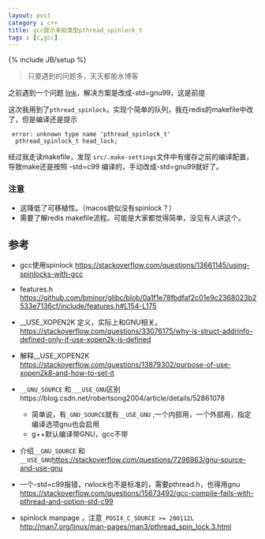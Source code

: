 ```yaml
---
layout: post
category : c++
title: gcc提示未知类型pthread_spinlock_t
tags : [c,gcc]
---
```

{% include JB/setup %}

>只要遇到的问题多，天天都能水博客

之前遇到一个问题 [link](https://wanghenshui.github.io/2019/03/07/gcc-siginfo_t-unknown)，解决方案是改成-std=gnu99，这是前提

这次我用到了`pthread_spinlock`，实现个简单的队列，我在redis的makefile中改了，但是编译还是提示

```
 error: unknown type name 'pthread_spinlock_t'
  pthread_spinlock_t head_lock;
```

经过我走读makefile，发现 `src/.make-settings`文件中有缓存之前的编译配置，导致make还是按照 -std=c99 编译的，手动改成-std=gnu99就好了。



### 注意

- 这降低了可移植性。（macos貌似没有spinlock？）
- 需要了解redis makefile流程。可能是大家都觉得简单，没见有人讲这个。



## 参考

- gcc使用spinlock https://stackoverflow.com/questions/13661145/using-spinlocks-with-gcc
- features.h https://github.com/bminor/glibc/blob/0a1f1e78fbdfaf2c01e9c2368023b2533e7136cf/include/features.h#L154-L175

- __USE_XOPEN2K 定义，实际上和GNU相关。https://stackoverflow.com/questions/33076175/why-is-struct-addrinfo-defined-only-if-use-xopen2k-is-defined
- 解释__USE_XOPEN2K https://stackoverflow.com/questions/13879302/purpose-of-use-xopen2k8-and-how-to-set-it
- `__GNU_SOURCE`  和`___USE_GNU`区别https://blog.csdn.net/robertsong2004/article/details/52861078
  - 简单说，有`_GNU_SOURCE`就有`__USE_GNU`  ,一个内部用，一个外部用，指定编译选项gnu也会启用
  - g++默认编译带GNU，gcc不带
- 介绍`__GNU_SOURCE`  和`__USE_GNU`https://stackoverflow.com/questions/7296963/gnu-source-and-use-gnu
- 一个-std=c99报错，rwlock也不是标准的，需要pthread.h，也得用gnu https://stackoverflow.com/questions/15673492/gcc-compile-fails-with-pthread-and-option-std-c99
- spinlock manpage ，注意`_POSIX_C_SOURCE >= 200112L` http://man7.org/linux/man-pages/man3/pthread_spin_lock.3.html